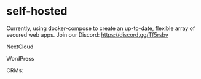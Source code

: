 # self-hosted
Currently, using docker-compose to create an up-to-date, flexible array of secured web apps.
Join our Discord: https://discord.gg/Tf5rsbv

NextCloud

WordPress

CRMs:
